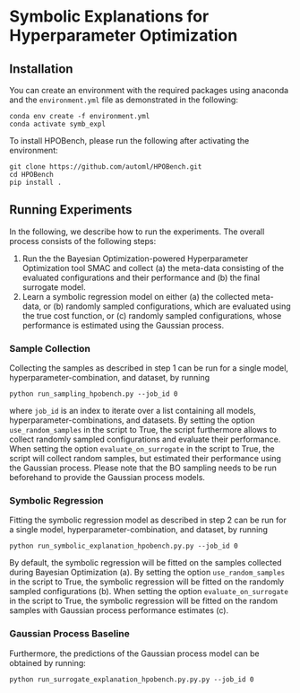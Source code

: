 # Symbolic Explanations for Hyperparameter Optimization


## Installation

You can create an environment with the required packages using anaconda and the `environment.yml` 
file as demonstrated in the following:

```
conda env create -f environment.yml
conda activate symb_expl
```

To install HPOBench, please run the following after activating the environment:
```
git clone https://github.com/automl/HPOBench.git
cd HPOBench 
pip install .
```

## Running Experiments

In the following, we describe how to run the experiments. The overall process consists of the following steps: 
1. Run the the Bayesian Optimization-powered Hyperparameter Optimization tool SMAC and collect (a) the meta-data consisting of the evaluated configurations
and their performance and (b) the final surrogate model.
2. Learn a symbolic regression model on either (a) the collected meta-data, or (b) randomly sampled
configurations, which are evaluated using the true cost function, or (c) randomly sampled
configurations, whose performance is estimated using the Gaussian process.

### Sample Collection

Collecting the samples as described in step 1 can be run for a single model, hyperparameter-combination, and dataset, 
by running

```
python run_sampling_hpobench.py --job_id 0
```

where `job_id` is an index to iterate over a list containing all models, hyperparameter-combinations, and datasets.
By setting the option `use_random_samples` in the script to True, the script furthermore allows to collect randomly 
sampled configurations and evaluate their performance. When setting the option `evaluate_on_surrogate` in the script 
to True, the script will collect random samples, but estimated their performance using the Gaussian process. Please
note that the BO sampling needs to be run beforehand to provide the Gaussian process models.

### Symbolic Regression

Fitting the symbolic regression model as described in step 2 can be run for a single model, hyperparameter-combination, 
and dataset, by running

```
python run_symbolic_explanation_hpobench.py.py --job_id 0
```

By default, the symbolic regression will be fitted on the samples collected during Bayesian Optimization (a).
By setting the option `use_random_samples` in the script to True, the symbolic regression will be fitted on the randomly 
sampled configurations (b). When setting the option `evaluate_on_surrogate` in the script to True, the symbolic regression
will be fitted on the random samples with Gaussian process performance estimates (c). 

### Gaussian Process Baseline

Furthermore, the predictions of the Gaussian process model can be obtained by running:

```
python run_surrogate_explanation_hpobench.py.py.py --job_id 0
```
